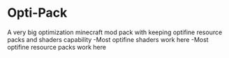 # Opti-Pack
A very big optimization minecraft mod pack with keeping optifine resource packs and shaders capability
  -Most optifine shaders work here
  -Most optifine resource packs work here
